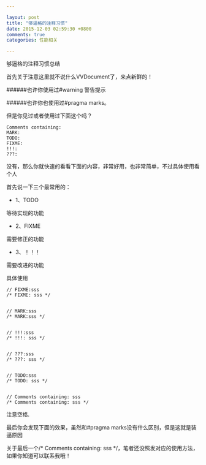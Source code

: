 ```yaml
---

layout: post
title: "够逼格的注释习惯"
date: 2015-12-03 02:59:30 +0800
comments: true
categories: 性能相关

---
```






够逼格的注释习惯总结

 

 

首先关于注意这里就不说什么VVDocument了，来点新鲜的！

######也许你使用过#warning 警告提示

######也许你也使用过#pragma marks。

但是你见过或者使用过下面这个吗？

	Comments containing:
	MARK:
	TODO:
	FIXME:
	!!!:
	???:
没有，那么你就快速的看看下面的内容，非常好用，也非常简单，不过具体使用看个人



<!--more-->





 首先说一下三个最常用的：
 
 * 1、TODO

 等待实现的功能
 
 * 2、FIXME

 需要修正的功能
 
 * 3、！！！

 需要改进的功能

具体使用
	
	// FIXME:sss
	/* FIXME: sss */
	
	
	// MARK:sss
	/* MARK:sss */
	
	
	// !!!:sss
	/* !!!: sss */
	
	
	// ???:sss
	/* ???: sss */
	
	
	// TODO:sss
	/* TODO: sss */


	// Comments containing: sss
	/* Comments containing: sss */

注意空格.

 最后你会发现下面的效果，虽然和#pragma marks没有什么区别，但是这就是装逼原因

关于最后一个/* Comments containing: sss */，笔者还没照发对应的使用方法，如果你知道可以联系我哦！


<!--more-->